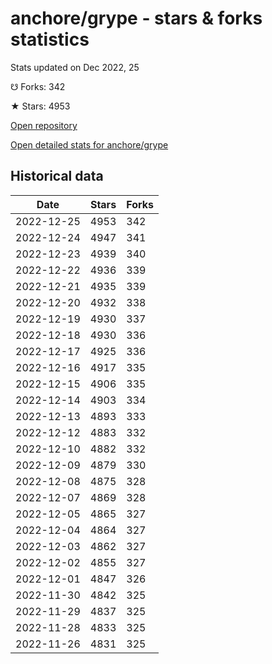 # anchore/grype - stars & forks statistics

Stats updated on Dec 2022, 25

☋ Forks: 342

★ Stars: 4953

[Open repository](https://github.com/anchore/grype)

[Open detailed stats for anchore/grype](https://reviewgithub.com/rep/anchore/grype)

## Historical data
| Date | Stars | Forks |
|------|-------|-------|
| 2022-12-25 | 4953 | 342 | 
| 2022-12-24 | 4947 | 341 | 
| 2022-12-23 | 4939 | 340 | 
| 2022-12-22 | 4936 | 339 | 
| 2022-12-21 | 4935 | 339 | 
| 2022-12-20 | 4932 | 338 | 
| 2022-12-19 | 4930 | 337 | 
| 2022-12-18 | 4930 | 336 | 
| 2022-12-17 | 4925 | 336 | 
| 2022-12-16 | 4917 | 335 | 
| 2022-12-15 | 4906 | 335 | 
| 2022-12-14 | 4903 | 334 | 
| 2022-12-13 | 4893 | 333 | 
| 2022-12-12 | 4883 | 332 | 
| 2022-12-10 | 4882 | 332 | 
| 2022-12-09 | 4879 | 330 | 
| 2022-12-08 | 4875 | 328 | 
| 2022-12-07 | 4869 | 328 | 
| 2022-12-05 | 4865 | 327 | 
| 2022-12-04 | 4864 | 327 | 
| 2022-12-03 | 4862 | 327 | 
| 2022-12-02 | 4855 | 327 | 
| 2022-12-01 | 4847 | 326 | 
| 2022-11-30 | 4842 | 325 | 
| 2022-11-29 | 4837 | 325 | 
| 2022-11-28 | 4833 | 325 | 
| 2022-11-26 | 4831 | 325 | 

